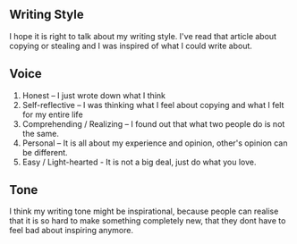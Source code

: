 ## Writing Style

I hope it is right to talk about my writing style. I've read that article about copying or stealing and I was inspired of what I could write about. 

## Voice

1. Honest – I just wrote down what I think
2. Self-reflective – I was thinking what I feel about copying and what I felt for my entire life
3. Comprehending / Realizing – I found out that what two people do is not the same.
4. Personal – It is all about my experience and opinion, other's opinion can be different.
5. Easy / Light-hearted - It is not a big deal, just do what you love.

## Tone

I think my writing tone might be inspirational, because people can realise that it is so hard to make something completely new, that they dont have to feel bad about inspiring anymore.
